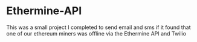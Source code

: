 # Ethermine-API
This was a small project I completed to send email and sms if it found that one of our ethereum miners was offline via the Ethermine API and Twilio
